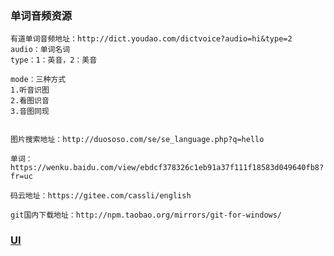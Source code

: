 

### 单词音频资源
```
有道单词音频地址：http://dict.youdao.com/dictvoice?audio=hi&type=2
audio：单词名词
type：1：英音，2：美音

mode：三种方式
1.听音识图
2.看图识音
3.音图同现


图片搜索地址：http://duososo.com/se/se_language.php?q=hello

单词：https://wenku.baidu.com/view/ebdcf378326c1eb91a37f111f18583d049640fb8?fr=uc

码云地址：https://gitee.com/cassli/english

git国内下载地址：http://npm.taobao.org/mirrors/git-for-windows/

```

### [UI](https://material-ui.com/zh/components/lists/#simple-list)